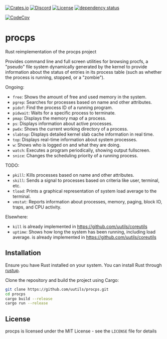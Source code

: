 [![Crates.io](https://img.shields.io/crates/v/procps.svg)](https://crates.io/crates/procps)
[![Discord](https://img.shields.io/badge/discord-join-7289DA.svg?logo=discord&longCache=true&style=flat)](https://discord.gg/wQVJbvJ)
[![License](http://img.shields.io/badge/license-MIT-blue.svg)](https://github.com/uutils/procps/blob/main/LICENSE)
[![dependency status](https://deps.rs/repo/github/uutils/procps/status.svg)](https://deps.rs/repo/github/uutils/procps)

[![CodeCov](https://codecov.io/gh/uutils/procps/branch/master/graph/badge.svg)](https://codecov.io/gh/uutils/procps)

# procps

Rust reimplementation of the procps project

Provides command line and full screen utilities for browsing procfs, a "pseudo" file system dynamically generated by the kernel to provide information about the status of entries in its process table (such as whether the process is running, stopped, or a "zombie").

Ongoing:
* `free`: Shows the amount of free and used memory in the system.
* `pgrep`: Searches for processes based on name and other attributes.
* `pidof`: Find the process ID of a running program.
* `pidwait`: Waits for a specific process to terminate.
* `pmap`: Displays the memory map of a process.
* `ps`: Displays information about active processes.
* `pwdx`: Shows the current working directory of a process.
* `slabtop`: Displays detailed kernel slab cache information in real time.
* `top`: Displays real-time information about system processes.
* `w`: Shows who is logged on and what they are doing.
* `watch`: Executes a program periodically, showing output fullscreen.
* `snice`: Changes the scheduling priority of a running process.

TODO:
* `pkill`: Kills processes based on name and other attributes.
* `skill`: Sends a signal to processes based on criteria like user, terminal, etc.
* `tload`: Prints a graphical representation of system load average to the terminal.
* `vmstat`: Reports information about processes, memory, paging, block IO, traps, and CPU activity.

Elsewhere:

 * `kill` is already implemented in https://github.com/uutils/coreutils
 * `uptime`: Shows how long the system has been running, including load average.
   is already implemented in https://github.com/uutils/coreutils

## Installation

Ensure you have Rust installed on your system. You can install Rust through [rustup](https://rustup.rs/).

Clone the repository and build the project using Cargo:

```bash
git clone https://github.com/uutils/procps.git
cd procps
cargo build --release
cargo run --release
```

## License

procps is licensed under the MIT License - see the `LICENSE` file for details
